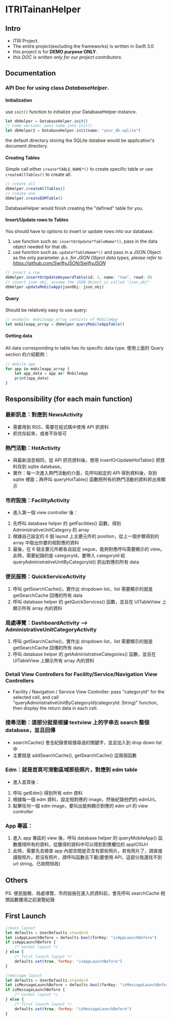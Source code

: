 # ITRITainanHelper 

## Intro
* ITRI Project.
* The entire project(excluding the frameworks) is written in Swift 3.0
* this project is for **DEMO purpose ONLY**.
* *this DOC is written only for our project contributors.*

## Documentation

### API Doc for using class *DatabaseHelper*.
#### Initialization
use `init()` function to initialize your DatabaseHelper instance.
```jsx
let dbHelper = DatabaseHelper.init()
// name version: pass name into init()
let dbHelper2 = DatabaseHelper.init(name: "your_db.sqlite")
```
the default directory storing the SQLite databse would be application's document directory.

#### Creating Tables
Simple call either `create*TABLE_NAME*()` to create specific table or use `createAllTables()` to create all.
```jsx
// create all
dbHelper.createAllTables()
// create one
dbHelper.createEDMTable()
```
DatabaseHelper would finish creating the "defined" table for you.

#### Insert/Update rows to Tables
You should have to options to insert or update rows into our database.
1. use function such as: `insertOrUpdate*TableName*()`, pass in the data object needed for that db.
2. use function such as: `update*TableName*()` and pass in a JSON Object as the only parameter.
*p.s. for JSON Object data types, please refer to https://github.com/SwiftyJSON/SwiftyJSON*
```jsx
// insert a row
dbHelper.insertOrUpdateKeywordTable(id: 1, name: "two", read: 0)
// insert json obj, assume the JSON Object is called "json_obj"
dbHelper.updateMobileApp(jsonObj: json_obj)
```

#### Query
Should be relatively easy to use query:
```jsx
// example: mobileapp_array consists of MobileApp
let mobileapp_array = dbHelper.queryMobileAppTable()
```

#### Getting data
All data corresponding to table has its specific data type.
使用上面的 Query section 的介紹範例：
```jsx
// mobile app
for app in mobileapp_array {
	let app_data = app as! MobileApp
	print(app_data)
}
```

## Responsibility (for each main function)
### 最新訊息：對應到 NewsActivity
* 需要用到 RSS，需要在程式碼中使用 API 抓資料
* 抓完存起來，或者不存皆可
 
### 熱門活動：HotActivity
* 與最新消息相同，從 API 抓完資料後，使用 insertOrUpdateHotTable() 把資料存到 sqlite database。
* 實作：每一次進入熱門活動的介面，先呼叫給定的 API 得到資料後，存到 sqlite 裡面；再呼叫 queryHotTable() 函數把所有的熱門活動的資料抓出來顯示
 
### 市府設施：FacilityActivity
* 進入第一個 view controller 後：
1. 先呼叫 database helper 的 getFacilities() 函數，得到 AdministrativeUnitCategory 的 array
2. 根據自己設定的 6 個 layout 上主要元件的 position，從上一個步驟得到的 array 中取出你要的相對應的資料
3. 最後，在 6 個主要元件都各自設定 segue，能夠對應呼叫需要顯示的 view。此時，需要紀錄的是 categoryId，要帶入 categoryId 給 queryAdministrativeUnitByCategoryId() 抓出對應的所有 data
 
### 便民服務：QuickServiceActivity 
1. 呼叫 getSearchCache()，實作出 dropdown list，list 需要顯示的就是 getSearchCache 回傳的所有 data
2. 呼叫 database helper 的 getQuickServices() 函數，並且在 UITableView 上顯示所有 array 內的資料
 
### 局處導覽：DashboardActivity --> AdministrativeUnitCategoryActivity
1. 呼叫 getSearchCache()，實作出 dropdown list，list 需要顯示的就是 getSearchCache 回傳的所有 data
2. 呼叫 database helper 的 getAdministrativeCategories() 函數，並且在 UITableView 上顯示所有 array 內的資料
 
### Detail View Controllers for Facility/Service/Navigation View Controllers
* Facility / Navigation / Service View Controller: pass "categoryId" for the selected cell, and call "queryAdministrativeUnitByCategoryId(categoryId: String)" function, then display the return data in each cell.

 
### 搜尋活動：這部分就是根據 textview 上的字串去 search 整個 database，並且回傳
* searchCache() 會去紀錄曾經搜尋過的關鍵字，並且加入到 drop down list 中
* 主要就是 addSearchCache(), getSearchCache() 這兩個函數
 
### Edm：就是首頁可滑動區域那些照片，對應到 edm table
* 進入首頁後：
1. 呼叫 getEdm() 得到所有 edm 資料
2. 根據每一個 edm 資料，設定相對應的 image，然後紀錄他們的 edmUrl。
3. 點擊任何一個 edm image，要叫出能夠顯示對應的 edm url 的 view controller
 
### App 專區：
1. 進入 app 專區的 view 後，呼叫 database helper 的 queryMobileApp() 函數獲得所有的資料，從獲得的資料中可以得到對應欄位的 appIOSUrl
2. 此時，需要先去檢查 app 內部空間是否含有那些照片。若有照片了，請直接讀取照片。若沒有照片，請呼叫函數去下載(要使用 API，這部分我還找不到 url string，已詢問旭政)
 
## Others
PS. 便民服務、局處導覽、市府設施在進入抓資料前，會先呼叫 searchCache 相關函數獲得之前瀏覽紀錄

## First Launch
```jsx
//main layout
let defaults = UserDefaults.standard
let isAppLaunchBefore = defaults.bool(forKey: "isAppLaunchBefore")
if isAppLaunchBefore {
    /* normal layout */
} else {
    /* first launch layout */
    defaults.set(true, forKey: "isAppLaunchBefore")
}
```
```jsx
//message layout
let defaults = UserDefaults.standard
let isMessageLaunchBefore = defaults.bool(forKey: "isMessageLaunchBefore")
if isMessageLaunchBefore {
    /* normal layout */
} else {
    /* first launch layout */
    defaults.set(true, forKey: "isMessageLaunchBefore")
}
```
